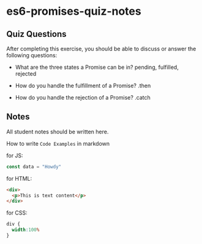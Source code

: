 # es6-promises-quiz-notes

## Quiz Questions

After completing this exercise, you should be able to discuss or answer the following questions:

- What are the three states a Promise can be in?
pending, fulfilled, rejected

- How do you handle the fulfillment of a Promise?
.then

- How do you handle the rejection of a Promise?
.catch

## Notes

All student notes should be written here.


How to write `Code Examples` in markdown

for JS:
```javascript
const data = "Howdy"
```

for HTML:
```html
<div>
  <p>This is text content</p>
</div>
```

for CSS:
```css
div {
  width:100%
}
```
